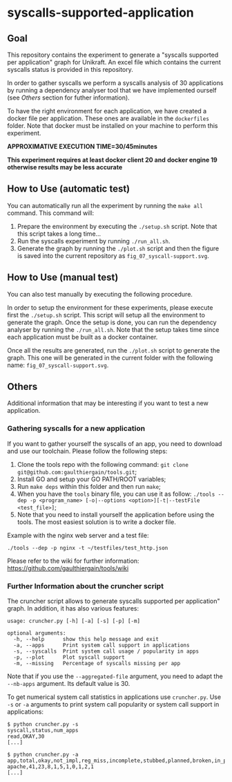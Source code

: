 # syscalls-supported-application

## Goal

This repository contains the experiment to generate a "syscalls
supported per application" graph for Unikraft. An excel file which
contains the current syscalls status is provided in this repository.

In order to gather syscalls we perform a syscalls analysis of 30
applications by running a dependency analyser tool that we have
implemented ourself (see *Others* section for futher information).

To have the right environment for each application, we have created a
docker file per application. These ones are available in the 
`dockerfiles` folder. Note that docker must be installed on your 
machine to perform this experiment.

**APPROXIMATIVE EXECUTION TIME=30/45minutes**

**This experiment requires at least docker client 20 and**
**docker engine 19 otherwise results may be less accurate**

## How to Use (automatic test)

You can automatically run all the experiment by running the `make all`
command. This command will:

1. Prepare the environment by executing the `./setup.sh` script. Note
that this script takes a long time...
2. Run the syscalls experiment by running `./run_all.sh`. 
3. Generate the graph by running the `./plot.sh` script and then the
figure is saved into the current repository as `fig_07_syscall-support.svg`.

## How to Use (manual test)

You can also test manually by executing the following procedure.

In order to setup the environment for these experiments, please
execute first the `./setup.sh` script. This script will setup all the
environment to generate the graph. Once the setup is done, you can run
the dependency analyser by running the `./run_all.sh`. Note that the
setup takes time since each application must be built as a docker
container.

Once all the results are generated, run the `./plot.sh` script to
generate the graph. This one will be generated in the current folder
with the following name: `fig_07_syscall-support.svg`.

## Others

Additional information that may be interesting if you want to test
a new application.

### Gathering syscalls for a new application

If you want to gather yourself the syscalls of an app, you need to
download and use our toolchain. Please follow the following steps:
1. Clone the tools repo with the following command: 
`git clone git@github.com:gaulthiergain/tools.git`;
2. Install GO and setup your GO PATH/ROOT variables;
3. Run `make deps` within this folder and then run `make`;
4. When you have the `tools` binary file, you can use it as follow:
`./tools --dep -p <program_name> [-o|--options <option>][-t|--testFile <test_file>]`;
5. Note that you need to install yourself the application before using 
the tools. The most easiest solution is to write a docker file.

Example with the nginx web server and a test file:

`./tools --dep -p nginx -t ~/testfiles/test_http.json`

Please refer to the wiki for further information: 
https://github.com/gaulthiergain/tools/wiki

### Further Information about the cruncher script

The cruncher script allows to generate syscalls supported per
application" graph. In addition, it has also various features: 

```
usage: cruncher.py [-h] [-a] [-s] [-p] [-m]

optional arguments:
  -h, --help      show this help message and exit
  -a, --apps      Print system call support in applications
  -s, --syscalls  Print system call usage / popularity in apps
  -p, --plot      Plot syscall support
  -m, --missing   Percentage of syscalls missing per app
```

Note that if you use the `--aggregated-file` argument, you need to 
adapt the `--nb-apps` argument. Its default value is 30.

To get numerical system call statistics in applications use
`cruncher.py`. Use `-s` or `-a` arguments to print system call
popularity or system call support in applications:

```
$ python cruncher.py -s
syscall,status,num_apps
read,OKAY,30
[...]

$ python cruncher.py -a
app,total,okay,not_impl,reg_miss,incomplete,stubbed,planned,broken,in_progress,absent
apache,41,23,8,1,5,1,0,1,2,1
[...]
```